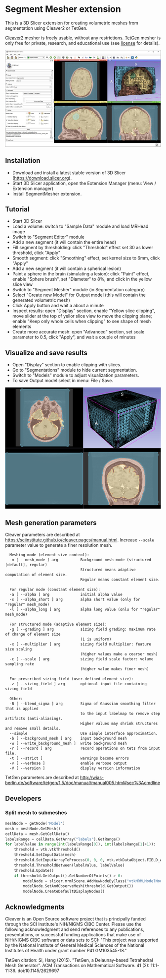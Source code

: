 # Segment Mesher extension

This is a 3D Slicer extension for creating volumetric meshes from segmentation using Cleaver2 or TetGen.

<a href="https://sciinstitute.github.io/cleaver.pages">Cleaver2</a> mesher is freely usable, without any restrictions.
<a href="http://www.tetgen.org">TetGen</a> mesher is only free for private, research, and educational use (see <a href="https://people.sc.fsu.edu/~jburkardt/examples/tetgen/license.txt">license</a> for details).

![Alt text](Screenshot01.jpg?raw=true "Segment Mesher module user interface")

## Installation

* Download and install a latest stable version of 3D Slicer (https://download.slicer.org).
* Start 3D Slicer application, open the Extension Manager (menu: View / Extension manager)
* Install SegmentMesher extension.

## Tutorial

* Start 3D Slicer
* Load a volume: switch to "Sample Data" module and load MRHead image
* Switch to "Segment Editor" module
* Add a new segment (it will contain the entire head)
* Fill segment by thresholding: click "Threshold" effect set 30 as lower threshold, click "Apply"
* Smooth segment: click "Smoothing" effect, set kernel size to 6mm, click "Apply"
* Add a new segment (it will contain a spherical lesion)
* Paint a sphere in the brain (simulating a lesion): click "Paint" effect, enable "Sphere brush", set "Diameter" to 8%, and click in the yellow slice view
* Switch to "Segment Mesher" module (in Segmentation category)
* Select "Create new Model" for Output model (this will contain the generated volumetric mesh)
* Click Apply button and wait a about a minute
* Inspect results: open "Display" section, enable "Yellow slice clipping", move slider at the top of yellor slice view to move the clipping plane; enable "Keep only whole cells when clipping" to see shape of mesh elements
* Create more accurate mesh: open "Advanced" section, set scale parameter to 0.5, click "Apply", and wait a couple of minutes

## Visualize and save results
* Open "Display" section to enable clipping with slices.
* Go to "Segmentations" module to hide current segmentation.
* Switch to "Models" module to adjust visualization parameters.
* To save Output model select in menu: File / Save.

![Alt text](Screenshot02.gif?raw=true "Segment meshing result (using Cleaver)")

## Mesh generation parameters

Cleaver parameters are described at https://sciinstitute.github.io/cleaver.pages/manual.html. Increase `--scale` parameter value to generate a finer resolution mesh.

```
  Meshing mode (element size control):
  -m [ --mesh_mode ] arg          Background mesh mode (structured [default], regular)
                                  Structured means adaptive computation of element size.
                                  Regular means constant element size.

  For regular mode (constant element size):
  -a [ --alpha ] arg              initial alpha value
  -s [ --alpha_short ] arg        alpha short value (only for "regular" mesh_mode)
  -l [ --alpha_long ] arg         alpha long value (onlu for "regular" mesh_mode)

  For structured mode (adaptive element size):
  -g [ --grading ] arg            sizing field grading: maximum rate of change of element size
                                  (1 is uniform)
  -x [ --multiplier ] arg         sizing field multiplier: feature size scaling
                                  (higher values make a coarser mesh)
  -c [ --scale ] arg              sizing field scale factor: volume sampling rate
                                  (higher value makes finer mesh)

  For prescribed sizing field (user-defined element size):
  -z [ --sizing_field ] arg       optional input file containing sizing field

  Other:
  -B [ --blend_sigma ] arg        Sigma of Gaussian smoothing filter that is applied
                                  to the input labelmap to remove step artifacts (anti-aliasing).
                                  Higher values may shrink structures and remove small details.
  --simple                        Use simple interface approximation.
  -b [ --background_mesh ] arg    input background mesh
  -w [ --write_background_mesh ]  write background mesh
  -r [ --record ] arg             record operations on tets from input file.
  -t [ --strict ]                 warnings become errors
  -v [ --verbose ]                enable verbose output
  -V [ --version ]                display version information
```

TetGen parameters are described at http://wias-berlin.de/software/tetgen/1.5/doc/manual/manual005.html#sec%3Acmdline

## Developers

### Split mesh to submeshes

```python
meshNode = getNode('Model')
mesh = meshNode.GetMesh()
cellData = mesh.GetCellData()
labelsRange = cellData.GetArray("labels").GetRange()
for labelValue in range(int(labelsRange[0]), int(labelsRange[1]+1)):
    threshold = vtk.vtkThreshold()
    threshold.SetInputData(mesh)
    threshold.SetInputArrayToProcess(0, 0, 0, vtk.vtkDataObject.FIELD_ASSOCIATION_CELLS, "labels")
    threshold.ThresholdBetween(labelValue, labelValue)
    threshold.Update()
    if threshold.GetOutput().GetNumberOfPoints() > 0:
        modelNode = slicer.mrmlScene.AddNewNodeByClass("vtkMRMLModelNode", "{0}_{1}".format(meshNode.GetName(), labelValue))
        modelNode.SetAndObserveMesh(threshold.GetOutput())
        modelNode.CreateDefaultDisplayNodes()
```

## Acknowledgments

Cleaver is an Open Source software project that is principally funded through the SCI Institute's NIH/NIGMS CIBC Center. Please use the following acknowledgment and send references to any publications, presentations, or successful funding applications that make use of NIH/NIGMS CIBC software or data sets to <a href="http://www.sci.utah.edu/software/cleaver.html">SCI</a>: "This project was supported by the National Institute of General Medical Sciences of the National Institutes of Health under grant number P41 GM103545-18."


TetGen citation: Si, Hang (2015). "TetGen, a Delaunay-based Tetrahedral Mesh Generator". ACM Transactions on Mathematical Software. 41 (2): 11:1-11:36. doi:10.1145/2629697
